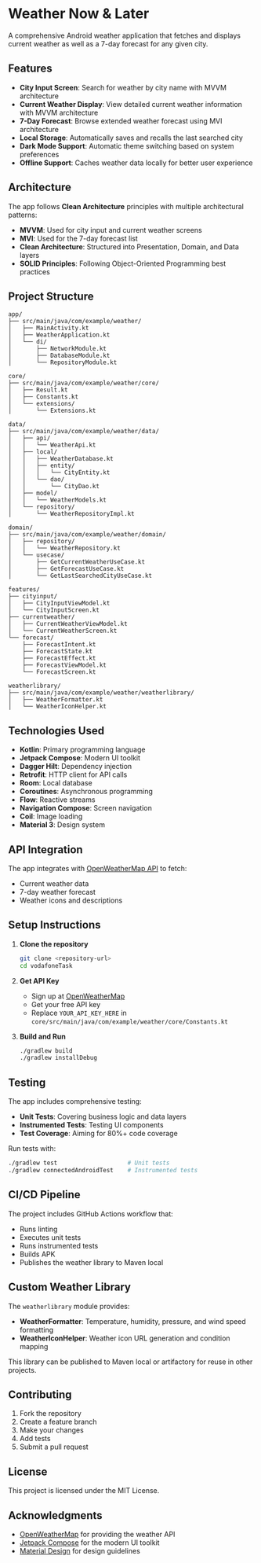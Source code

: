 # Weather Now & Later

A comprehensive Android weather application that fetches and displays current weather as well as a 7-day forecast for any given city.

## Features

- **City Input Screen**: Search for weather by city name with MVVM architecture
- **Current Weather Display**: View detailed current weather information with MVVM architecture
- **7-Day Forecast**: Browse extended weather forecast using MVI architecture
- **Local Storage**: Automatically saves and recalls the last searched city
- **Dark Mode Support**: Automatic theme switching based on system preferences
- **Offline Support**: Caches weather data locally for better user experience

## Architecture

The app follows **Clean Architecture** principles with multiple architectural patterns:

- **MVVM**: Used for city input and current weather screens
- **MVI**: Used for the 7-day forecast list
- **Clean Architecture**: Structured into Presentation, Domain, and Data layers
- **SOLID Principles**: Following Object-Oriented Programming best practices

## Project Structure

```
app/
├── src/main/java/com/example/weather/
│   ├── MainActivity.kt
│   ├── WeatherApplication.kt
│   └── di/
│       ├── NetworkModule.kt
│       ├── DatabaseModule.kt
│       └── RepositoryModule.kt

core/
├── src/main/java/com/example/weather/core/
│   ├── Result.kt
│   ├── Constants.kt
│   └── extensions/
│       └── Extensions.kt

data/
├── src/main/java/com/example/weather/data/
│   ├── api/
│   │   └── WeatherApi.kt
│   ├── local/
│   │   ├── WeatherDatabase.kt
│   │   ├── entity/
│   │   │   └── CityEntity.kt
│   │   └── dao/
│   │       └── CityDao.kt
│   ├── model/
│   │   └── WeatherModels.kt
│   └── repository/
│       └── WeatherRepositoryImpl.kt

domain/
├── src/main/java/com/example/weather/domain/
│   ├── repository/
│   │   └── WeatherRepository.kt
│   └── usecase/
│       ├── GetCurrentWeatherUseCase.kt
│       ├── GetForecastUseCase.kt
│       └── GetLastSearchedCityUseCase.kt

features/
├── cityinput/
│   ├── CityInputViewModel.kt
│   └── CityInputScreen.kt
├── currentweather/
│   ├── CurrentWeatherViewModel.kt
│   └── CurrentWeatherScreen.kt
└── forecast/
    ├── ForecastIntent.kt
    ├── ForecastState.kt
    ├── ForecastEffect.kt
    ├── ForecastViewModel.kt
    └── ForecastScreen.kt

weatherlibrary/
├── src/main/java/com/example/weather/weatherlibrary/
│   ├── WeatherFormatter.kt
│   └── WeatherIconHelper.kt
```

## Technologies Used

- **Kotlin**: Primary programming language
- **Jetpack Compose**: Modern UI toolkit
- **Dagger Hilt**: Dependency injection
- **Retrofit**: HTTP client for API calls
- **Room**: Local database
- **Coroutines**: Asynchronous programming
- **Flow**: Reactive streams
- **Navigation Compose**: Screen navigation
- **Coil**: Image loading
- **Material 3**: Design system

## API Integration

The app integrates with [OpenWeatherMap API](https://openweathermap.org/api) to fetch:
- Current weather data
- 7-day weather forecast
- Weather icons and descriptions

## Setup Instructions

1. **Clone the repository**
   ```bash
   git clone <repository-url>
   cd vodafoneTask
   ```

2. **Get API Key**
   - Sign up at [OpenWeatherMap](https://openweathermap.org/api)
   - Get your free API key
   - Replace `YOUR_API_KEY_HERE` in `core/src/main/java/com/example/weather/core/Constants.kt`

3. **Build and Run**
   ```bash
   ./gradlew build
   ./gradlew installDebug
   ```

## Testing

The app includes comprehensive testing:

- **Unit Tests**: Covering business logic and data layers
- **Instrumented Tests**: Testing UI components
- **Test Coverage**: Aiming for 80%+ code coverage

Run tests with:
```bash
./gradlew test                    # Unit tests
./gradlew connectedAndroidTest    # Instrumented tests
```

## CI/CD Pipeline

The project includes GitHub Actions workflow that:
- Runs linting
- Executes unit tests
- Runs instrumented tests
- Builds APK
- Publishes the weather library to Maven local

## Custom Weather Library

The `weatherlibrary` module provides:
- **WeatherFormatter**: Temperature, humidity, pressure, and wind speed formatting
- **WeatherIconHelper**: Weather icon URL generation and condition mapping

This library can be published to Maven local or artifactory for reuse in other projects.

## Contributing

1. Fork the repository
2. Create a feature branch
3. Make your changes
4. Add tests
5. Submit a pull request

## License

This project is licensed under the MIT License.

## Acknowledgments

- [OpenWeatherMap](https://openweathermap.org/) for providing the weather API
- [Jetpack Compose](https://developer.android.com/jetpack/compose) for the modern UI toolkit
- [Material Design](https://material.io/) for design guidelines





